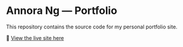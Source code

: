 # Annora Ng — Portfolio

This repository contains the source code for my personal portfolio site.

📍 [View the live site here](https://annorang.github.io/dataanalystprofile/)
